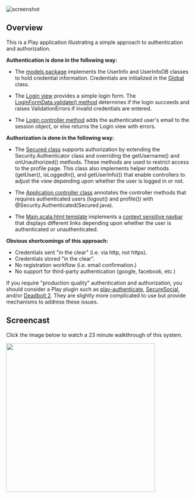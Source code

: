 ![screenshot](https://raw.github.com/ics-software-engineering/play-example-login/master/doc/play-example-login.png)

Overview
--------

This is a Play application illustrating a simple approach to authentication and authorization.

**Authentication is done in the following way:**

  * The [models package](https://github.com/ics-software-engineering/play-example-login/tree/master/app/models) implements
    the UserInfo and UserInfoDB classes to hold credential information.  Credentials are initialized in the
    [Global](https://github.com/ics-software-engineering/play-example-login/blob/master/app/Global.java) class.
    
  * The [Login view](https://github.com/ics-software-engineering/play-example-login/blob/master/app/views/Login.scala.html)
    provides a simple login form. The [LoginFormData.validate() method](https://github.com/ics-software-engineering/play-example-login/blob/master/app/views/formdata/LoginFormData.java#L28-38)
    determines if the login succeeds and raises ValidationErrors if invalid credentials are entered.
    
  * The [Login controller method](https://github.com/ics-software-engineering/play-example-login/blob/master/app/controllers/Application.java#L36-59)
    adds the authenticated user's email to the session object, or else returns the Login view with errors. 

**Authorization is done in the following way:**   

  * The [Secured class](https://github.com/ics-software-engineering/play-example-login/blob/master/app/controllers/Secured.java)
    supports authorization by extending the Security.Authenticator class and overriding the getUsername() and onUnauthorized()
    methods.  These methods are used to restrict access to the profile page.
    This class also implements helper methods (getUser(), isLoggedIn(), and getUserInfo()) that enable controllers to 
    adjust the view depending upon whether the user is logged in or not.
    
  * The [Application controller class](https://github.com/ics-software-engineering/play-example-login/blob/master/app/controllers/Application.java) 
    annotates the controller methods that requires authenticated users (logout() and profile()) 
    with @Security.Authenticated(Secured.java).
    
  * The [Main.scala.html template](https://github.com/ics-software-engineering/play-example-login/blob/master/app/views/Main.scala.html)
    implements a [context sensitive navbar](https://github.com/ics-software-engineering/play-example-login/blob/master/app/views/Main.scala.html#L34-47)
    that displays different links depending upon whether the user is authenticated or unauthenticated.   
    
    
**Obvious shortcomings of this approach:**

  * Credentials sent "in the clear" (i.e. via http, not https).
  * Credentials stored "in the clear".
  * No registration workflow (i.e. email confirmation.)
  * No support for third-party authentication (google, facebook, etc.)
  
If you require "production quality" authentication and authorization, you should consider a Play plugin
such as [play-authenticate](http://joscha.github.io/play-authenticate/), [SecureSocial](http://securesocial.ws/),
and/or [Deadbolt 2](https://github.com/schaloner/deadbolt-2).
They are slightly more complicated to use but provide mechanisms to address these issues. 

Screencast
----------

Click the image below to watch a 23 minute walkthrough of this system. 

[<img src="https://raw.github.com/ics-software-engineering/play-example-login/master/doc/play-example-login-youtube.png" width="400">](http://www.youtube.com/watch?v=L3yudzFXjxg)







